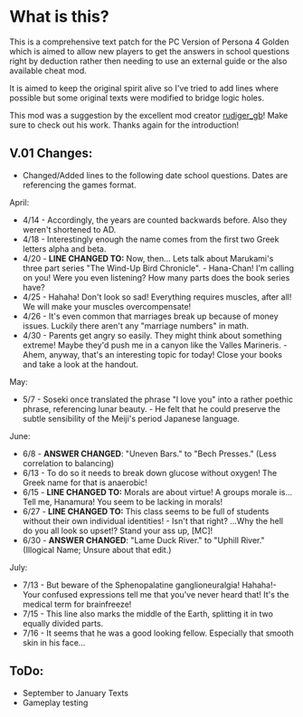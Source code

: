 # What is this?

This is a comprehensive text patch for the PC Version of Persona 4 Golden which is aimed to allow new players to get the answers in school questions right by deduction rather then needing to use an external guide or the also available cheat mod.

It is aimed to keep the original spirit alive so I've tried to add lines where possible but some  original texts were modified to bridge logic holes. 

This mod was a suggestion by the excellent mod creator [rudiger_gb](https://gamebanana.com/members/1491857)! Make sure to check out his work. Thanks again for the introduction!

## V.01 Changes:
- Changed/Added lines to the following date school questions. Dates are referencing the games format.

April:
* 4/14 - Accordingly, the years are counted backwards before. Also they weren't shortened to AD.
* 4/18 - Interestingly enough the name comes from the first two Greek letters alpha and beta.
* 4/20 - **LINE CHANGED TO:** Now, then... Lets talk about Marukami's three part series "The Wind-Up Bird Chronicle". - Hana-Chan! I'm calling on you! Were you even listening? How many parts does the book series have?
* 4/25 - Hahaha! Don't look so sad! Everything requires muscles, after all! We will make your muscles overcompensate!
* 4/26 - It's even common that marriages break up because of money issues. Luckily there aren't any "marriage numbers" in math.
* 4/30 - Parents get angry so easily. They might think about something extreme! Maybe they'd push me in a canyon like the Valles Marineris. - Ahem, anyway, that's an interesting topic for today! Close your books and take a look at the handout. 

May:
* 5/7 - Soseki once translated the phrase "I love you" into a rather poethic phrase, referencing lunar beauty. - He felt that he could preserve the subtle sensibility of the Meiji's period Japanese language. 

June:
* 6/8 - **ANSWER CHANGED**: "Uneven Bars." to "Bech Presses." (Less correlation to balancing)
* 6/13 - To do so it needs to break down glucose without oxygen! The Greek name for that is anaerobic!
* 6/15 - **LINE CHANGED TO:** Morals are about virtue! A groups morale is... Tell me, Hanamura! You seem to be lacking in morals!
* 6/27 - **LINE CHANGED TO:** This class seems to be full of students without their own individual identities! - Isn't that right? ...Why the hell do you all look so upset!? Stand your ass up, [MC]!
* 6/30 - **ANSWER CHANGED**: "Lame Duck River." to "Uphill River." (Illogical Name; Unsure about that edit.)

July:
* 7/13 - But beware of the Sphenopalatine ganglioneuralgia! Hahaha!- Your confused expressions tell me that you've never heard that! It's the medical term for brainfreeze!
* 7/15 - This line also marks the middle of the Earth, splitting it in two equally divided parts.
* 7/16 - It seems that he was a good looking fellow. Especially that smooth skin in his face...

## ToDo:
* September to January Texts
* Gameplay testing